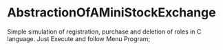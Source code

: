 # AbstractionOfAMiniStockExchange
Simple simulation of registration, purchase and deletion of roles in C language.
Just Execute and follow Menu Program;
